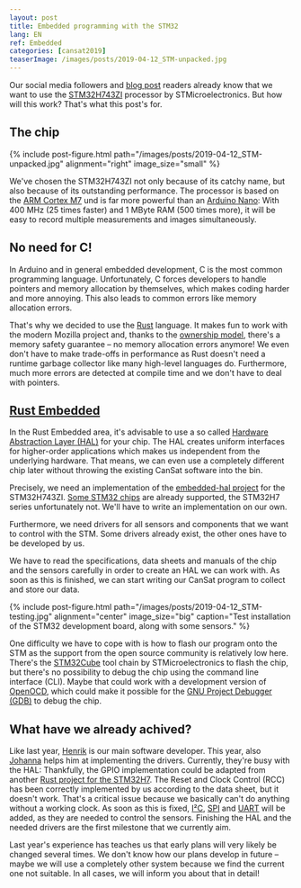 ```yaml
---
layout: post
title: Embedded programming with the STM32
lang: EN
ref: Embedded
categories: [cansat2019]
teaserImage: /images/posts/2019-04-12_STM-unpacked.jpg
---
```


Our social media followers and [blog post](/Hardware-selection_2019/#processor) readers already know that we want to use the [STM32H743ZI](https://www.st.com/resource/en/datasheet/stm32h743zi.pdf) processor by STMicroelectronics. But how will this work? That's what this post's for.

## The chip

{% include post-figure.html path="/images/posts/2019-04-12_STM-unpacked.jpg" alignment="right" image_size="small" %}

We've chosen the STM32H743ZI not only because of its catchy name, but also because of its outstanding performance. The processor is based on the [ARM Cortex M7](https://developer.arm.com/ip-products/processors/cortex-m/cortex-m7) und is far more powerful than an [Arduino Nano](https://store.arduino.cc/arduino-nano): With 400&nbsp;MHz (25 times faster) and 1&nbsp;MByte RAM (500 times more), it will be easy to record multiple measurements and images simultaneously.

## No need for C!

In Arduino and in general embedded development, C is the most common programming language. Unfortunately, C forces developers to handle pointers and memory allocation by themselves, which makes coding harder and more annoying. This also leads to common errors like memory allocation errors.

That's why we decided to use the  [Rust](https://www.rust-lang.org/) language. It makes fun to work with the modern Mozilla project and, thanks to the [ownership model](https://doc.rust-lang.org/book/ch04-00-understanding-ownership.html), there's a memory safety guarantee – no memory allocation errors anymore! We even don't have to make trade-offs in performance as Rust doesn't need a runtime garbage collector like many high-level languages do. Furthermore, much more errors are detected at compile time and we don't have to deal with pointers.

## [Rust Embedded](https://www.rust-lang.org/what/embedded)

In the Rust Embedded area, it's advisable to use a so called [Hardware Abstraction Layer (HAL)](https://docs.rust-embedded.org/book/portability/index.html) for your chip. The HAL creates uniform interfaces for higher-order applications which makes us independent from the underlying hardware. That means, we can even use a completely different chip later without throwing the existing CanSat software into the bin.

Precisely, we need an implementation of the [embedded-hal project](https://github.com/rust-embedded/embedded-hal) for the STM32H743ZI. [Some STM32 chips](https://github.com/rust-embedded/awesome-embedded-rust#stmicroelectronics-1) are already supported, the STM32H7 series unfortunately not. We'll have to write an implementation on our own.

Furthermore, we need drivers for all sensors and components that we want to control with the STM. Some drivers already exist, the other ones have to be developed by us.

We have to read the specifications, data sheets and manuals of the chip and the sensors carefully in order to create an HAL we can work with. As soon as this is finished, we can start writing our CanSat program to collect and store our data.

{% include post-figure.html path="/images/posts/2019-04-12_STM-testing.jpg" alignment="center" image_size="big" caption="Test installation of the STM32 development board, along with some sensors." %}

One difficulty we have to cope with is how to flash our program onto the STM as the support from the open source community is relatively low here. There's the [STM32Cube](https://www.st.com/en/ecosystems/stm32cube.html) tool chain by STMicroelectronics to flash the chip, but there's no possibility to debug the chip using the command line interface (CLI). Maybe that could work with a development version of [OpenOCD](http://openocd.org/), which could make it possible for the [GNU Project Debugger (GDB)](https://www.gnu.org/software/gdb/) to debug the chip.

## What have we already achived?

Like last year, [Henrik](/en/team/#henrik) is our main software developer. This year, also [Johanna](/en/team/#johanna) helps him at implementing the drivers. Currently, they're busy with the HAL: Thankfully, the GPIO implementation could be adapted from another [Rust project for the STM32H7](https://github.com/saschagrunert/stm32h7-rs). The Reset and Clock Control (RCC) has been correctly implemented by us according to the data sheet, but it doesn't work. That's a critical issue because we basically can't do anything without a working clock. As soon as this is fixed, [I²C](https://en.wikipedia.org/wiki/I%C2%B2C), [SPI](https://en.wikipedia.org/wiki/Serial_Peripheral_Interface) and [UART](https://en.wikipedia.org/wiki/Universal_asynchronous_receiver-transmitter) will be added, as they are needed to control the sensors. Finishing the HAL and the needed drivers are the first milestone that we currently aim.

Last year's experience has teaches us that early plans will very likely be changed several times. We don't know how our plans develop in future – maybe we will use a completely other system because we find the current one not suitable. In all cases, we will inform you about that in detail!
